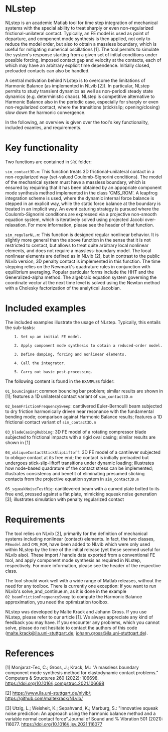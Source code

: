 # NLstep
NLstep is an academic Matlab tool for time step integration of mechanical systems with the special ability to treat sharply or even non-regularized frictional-unilateral contact. Typically, an FE model is used as point of departure, and component mode synthesis is then applied, not only to reduce the model order, but also to obtain a massless boundary, which is useful for mitigating numerical oscillations [1]. The tool permits to simulate the  system's response starting from a given set of initial conditions under possible forcing, imposed contact gap and velocity at the contacts, each of which may have an arbitrary explicit time dependence. Initially closed, preloaded contacts can also be handled. 

A central motivation behind NLstep is to overcome the limitations of Harmonic Balance (as implemented in NLvib [2]). In particular, NLstep permits to study transient dynamics as well as non-periodi steady state dynamics (e.g. deterministic chaos). NLstep is competitive alternative to Harmonic Balance also in the periodic case, especially for sharply or even non-regularized contact, where the transitions (stick/slip; opening/closing) slow down the  harmonic convergence. 

In the following, an overview is given over the tool's key functionality, included examles, and requirements. 

# Key functionality 
Two functions are contained in `SRC` folder: 

`sim_contact3D.m`: This function treats 3D frictional-unilateral contact in a non-regularized way (set-valued Coulomb-Signorini conditions). The model of the mechanical system must have a massless boundary, which is ensured by requiring that it has been obtained by an appopriate component mode synthesis method implemented in the class 'CMS_ROM'. A leapfrog integration scheme is used, where the dynamic internal force balance is stepped in an explicit way, while the static force balance at the boundary is treated in an implicit way. An event caturing strategy is pursued where the Coulomb-Signorini conditions are expressed via a projective non-smooth equation system, which is iteratively solved using projected Jacobi over-relaxation. For more information, please see the header of that function.

`sim_regularNL.m`: This function is designed regular nonlinear behavior. It is slightly more general than the above function in the sense that it is not restricted to contact, but allows to treat quite arbitrary local nonlinear elements, and does not require a massless-boundary model. The local nonlinear elements are defined as in NLvib [2], but in contrast to the public NLvib version, 3D penalty contact is implemented in this function. The time stepping relies on the Newmark's quadrature rules in conjunction with equilibrium averaging. Popular particular forms include the HHT and the Generalized-alpha method. The algebraic equation system governing the coordinate vector at the next time level is solved using the Newton method with a Cholesky factorization of the analytical Jacobian. 

# Included examples 
The included examples illustrate the usage of NLstep. Typically, this entails the sub-tasks: 

        1. Set up an initial FE model.
        
        2. Apply component mode synthesis to obtain a reduced-order model.
        
        3. Define damping, forcing and nonlinear elements.
        
        4. Call the integrator.
        
        5. Carry out basic post-processing.

The following content is found in the `EXAMPLES` folder:

`01_bouncingBar`: common bouncing bar problem; similar results are shown in [1]; features a 1D unilateral contact variant of `sim_contact3D.m`
        
`02_beamFrictionFrequencySweep`: cantilvered Euler-Bernoulli beam subjected to dry friction harmonically driven near resonance with the fundamental bending mode; comparison against Harmonic Balance results; features a 1D frictional contact variant of `sim_contact3D.m`
       
`03_bladeCasingRubbing`: 3D FE model of a rotating compressor blade subjected to frictional impacts with a rigid oval casing; similar results are shown in [1]
       
`04_obliqueContactStickSlipLiftoff`: 3D FE model of a cantilever subjected to oblique contact at its free end; the contact is initially preloaded but undergoes stick-slip-liftoff transitions under dynamic loading; illustrates how node-based quadrature of the contact stress can be implemented; illustrates consistency and benefit of eliminating presumed sticking contacts from the projective equation system in `sim_contact3D.m`
       
`05_squeakNoiseTestRig`: cantilevered beam with a curved plate bolted to its free end, pressed against a flat plate, mimicking squeak noise generation [3]; illustrates simulation with penalty regularized contact

# Requirements
The tool relies on NLvib [2], primarily for the definition of mechanical systems including nonlinear (contact) elements. In fact, the two classes, `FEmodel` and `CMS_ROM`, have been added to NLvib which were only used within NLstep by the time of the initial release (yet these seemed useful for NLvib also). These import / handle data exported from a conventional FE tool, and apply component mode synthesis as required in NLstep, respectively. For more information, please see the header of the respective class. 

The tool should work well with a wide range of Matlab releases, without the need for any toolbox. There is currently one exception: If you want to run NLvib's solve_and_continue.m, as it is done in the example `02_beamFrictionFrequencySweep` to compute the Harmonic Balance approximation, you need the optimization toolbox.

NLstep was developed by Malte Krack and Johann Gross. If you use NLstep, please refer to our article [1]. We always appreciate any kind of feedback you may have. If you encounter any problems, which you cannot solve, please do not hesitate to contact the authors of this code (malte.krack@ila.uni-stuttgart.de; johann.gross@ila.uni-stuttgart.de).

# References 

[1] Monjaraz-Tec, C.; Gross, J.; Krack, M.: "A massless boundary component mode synthesis method for elastodynamic contact problems." Computers & Structures 260 (2022): 106698. https://doi.org/10.1016/j.compstruc.2021.106698 

[2] https://www.ila.uni-stuttgart.de/nlvib/; https://github.com/maltekrack/NLvib/ 

[3] Utzig, L.; Weisheit, K.; Sepahvand, K.; Marburg, S.: "Innovative  squeak noise prediction: An approach using the harmonic balance method and a variable normal contact force".Journal of Sound and %   Vibration 501 (2021): 116077. https://doi.org/10.1016/j.jsv.2021.116077 
